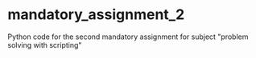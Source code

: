 # mandatory_assignment_2
Python code for the second mandatory assignment for subject "problem solving with scripting"
